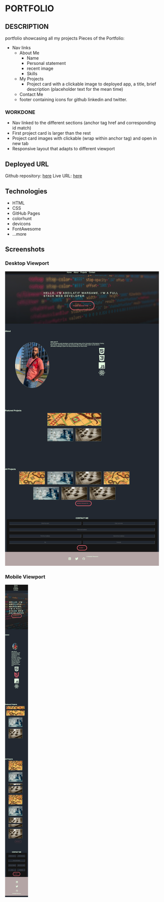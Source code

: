 # PORTFOLIO

## DESCRIPTION

portfolio showcasing all my projects
Pieces of the Portfolio:

- Nav links
  - About Me
    - Name
    - Personal statement
    - recent image
    - Skills
  - My Projects
    - Project card with a clickable image to deployed app, a title, brief description (placeholder text for the mean time)
  - Contact Me
  - footer containing icons for github linkedin and twitter.

### WORKDONE

- Nav linked to the different sections (anchor tag href and corresponding id match)
- First project card is larger than the rest
- Project card images with clickable (wrap within anchor tag) and open in new tab
- Responsive layout that adapts to different viewport

## Deployed URL

Github repository: [here](https://github.com/surajverma2587)
Live URL: [here]()

## Technologies

- HTML
- CSS
- GitHub Pages
- colorhunt
- devicons
- FontAwesome
- ...more

## Screenshots

### Desktop Viewport

![desktop viewport](./assets/images/screencapture-portfolio.png)

### Mobile Viewport

![mobile viewport](./assets/images/screencapture-portfolio-mobile.png)
